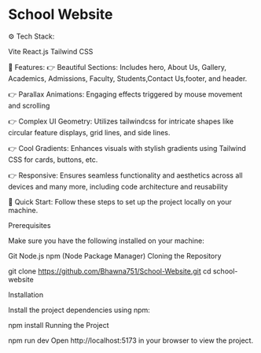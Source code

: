 # School Website

⚙️ Tech Stack:

Vite
React.js
Tailwind CSS

🔋 Features:
👉 Beautiful Sections: Includes hero, About Us, Gallery, Academics, Admissions, Faculty, Students,Contact Us,footer, and header.

👉 Parallax Animations: Engaging effects triggered by mouse movement and scrolling

👉 Complex UI Geometry: Utilizes tailwindcss for intricate shapes like circular feature displays, grid lines, and side lines.

👉 Cool Gradients: Enhances visuals with stylish gradients using Tailwind CSS for cards, buttons, etc.

👉 Responsive: Ensures seamless functionality and aesthetics across all devices and many more, including code architecture and reusability

🤸 Quick Start:
Follow these steps to set up the project locally on your machine.

Prerequisites

Make sure you have the following installed on your machine:

Git
Node.js
npm (Node Package Manager)
Cloning the Repository

git clone https://github.com/Bhawna751/School-Website.git
cd school-website

Installation

Install the project dependencies using npm:

npm install
Running the Project

npm run dev
Open http://localhost:5173 in your browser to view the project.
 
